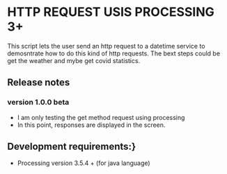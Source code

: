 # HTTP REQUEST USIS PROCESSING 3+
This script lets the user send an http request to a datetime service to demosntrate how to do this kind of http requests.
The bext steps could be get the weather and mybe get covid statistics. 

## Release notes

### version 1.0.0 beta
* I am only testing the get method request using processing
* In this point, responses are displayed in the screen.

## Development requirements:}
* Processing version 3.5.4 + (for java language)